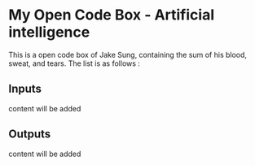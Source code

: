 # My Open Code Box - Artificial intelligence
This is a open code box of Jake Sung, containing the sum of his blood, sweat, and tears. The list is as follows :  

## Inputs
content will be added

## Outputs
content will be added